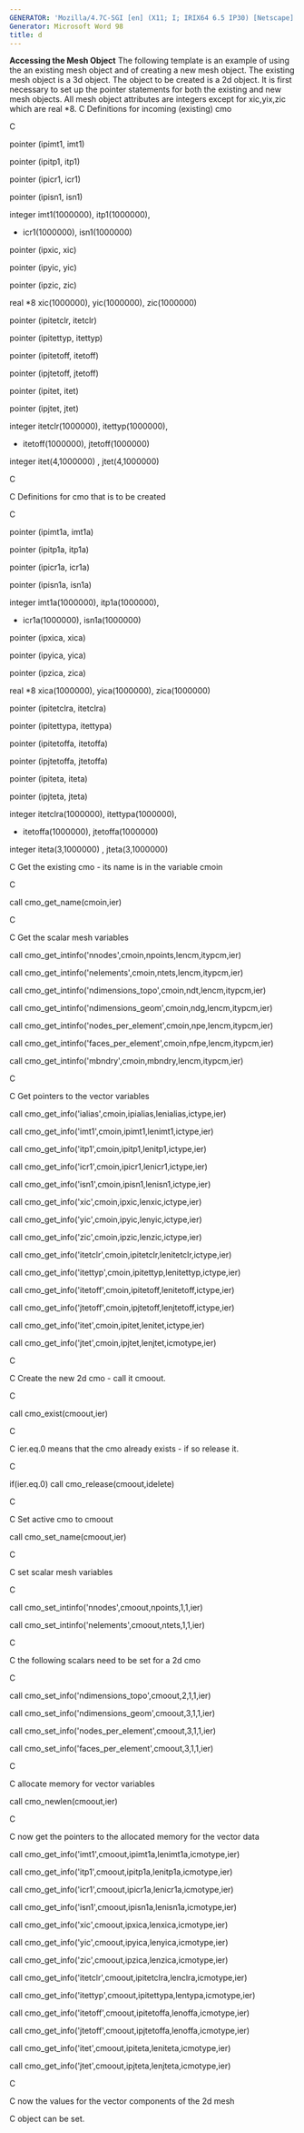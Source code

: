 ```yaml
---
GENERATOR: 'Mozilla/4.7C-SGI [en] (X11; I; IRIX64 6.5 IP30) [Netscape]'
Generator: Microsoft Word 98
title: d
---
```


**Accessing the Mesh Object**
The following template is an example of using the an existing mesh
object and of creating a new mesh object. The existing mesh object is a
3d object. The object to be created is a 2d object. It is first
necessary to set up the pointer statements for both the existing and new
mesh objects. All mesh object attributes are integers except for
xic,yix,zic which are real
*8.
C Definitions for incoming (existing) cmo

C

pointer (ipimt1, imt1)

pointer (ipitp1, itp1)

pointer (ipicr1, icr1)

pointer (ipisn1, isn1)

integer imt1(1000000), itp1(1000000),


* icr1(1000000), isn1(1000000)

pointer (ipxic, xic)

pointer (ipyic, yic)

pointer (ipzic, zic)

real
*8 xic(1000000), yic(1000000), zic(1000000)

pointer (ipitetclr, itetclr)

pointer (ipitettyp, itettyp)

pointer (ipitetoff, itetoff)

pointer (ipjtetoff, jtetoff)

pointer (ipitet, itet)

pointer (ipjtet, jtet)

integer itetclr(1000000), itettyp(1000000),


* itetoff(1000000), jtetoff(1000000)

integer itet(4,1000000) , jtet(4,1000000)

C

C Definitions for cmo that is to be created

C

pointer (ipimt1a, imt1a)

pointer (ipitp1a, itp1a)

pointer (ipicr1a, icr1a)

pointer (ipisn1a, isn1a)

integer imt1a(1000000), itp1a(1000000),


* icr1a(1000000), isn1a(1000000)

pointer (ipxica, xica)

pointer (ipyica, yica)

pointer (ipzica, zica)

real
*8 xica(1000000), yica(1000000), zica(1000000)

pointer (ipitetclra, itetclra)

pointer (ipitettypa, itettypa)

pointer (ipitetoffa, itetoffa)

pointer (ipjtetoffa, jtetoffa)

pointer (ipiteta, iteta)

pointer (ipjteta, jteta)

integer itetclra(1000000), itettypa(1000000),


* itetoffa(1000000), jtetoffa(1000000)

integer iteta(3,1000000) , jteta(3,1000000)

C Get the existing cmo - its name is in the variable cmoin

C

call cmo\_get\_name(cmoin,ier)

C

C Get the scalar mesh variables

call cmo\_get\_intinfo('nnodes',cmoin,npoints,lencm,itypcm,ier)

call cmo\_get\_intinfo('nelements',cmoin,ntets,lencm,itypcm,ier)

call cmo\_get\_intinfo('ndimensions\_topo',cmoin,ndt,lencm,itypcm,ier)

call cmo\_get\_intinfo('ndimensions\_geom',cmoin,ndg,lencm,itypcm,ier)

call
cmo\_get\_intinfo('nodes\_per\_element',cmoin,npe,lencm,itypcm,ier)

call
cmo\_get\_intinfo('faces\_per\_element',cmoin,nfpe,lencm,itypcm,ier)

call cmo\_get\_intinfo('mbndry',cmoin,mbndry,lencm,itypcm,ier)

C

C Get pointers to the vector variables

call cmo\_get\_info('ialias',cmoin,ipialias,lenialias,ictype,ier)

call cmo\_get\_info('imt1',cmoin,ipimt1,lenimt1,ictype,ier)

call cmo\_get\_info('itp1',cmoin,ipitp1,lenitp1,ictype,ier)

call cmo\_get\_info('icr1',cmoin,ipicr1,lenicr1,ictype,ier)

call cmo\_get\_info('isn1',cmoin,ipisn1,lenisn1,ictype,ier)

call cmo\_get\_info('xic',cmoin,ipxic,lenxic,ictype,ier)

call cmo\_get\_info('yic',cmoin,ipyic,lenyic,ictype,ier)

call cmo\_get\_info('zic',cmoin,ipzic,lenzic,ictype,ier)

call cmo\_get\_info('itetclr',cmoin,ipitetclr,lenitetclr,ictype,ier)

call cmo\_get\_info('itettyp',cmoin,ipitettyp,lenitettyp,ictype,ier)

call cmo\_get\_info('itetoff',cmoin,ipitetoff,lenitetoff,ictype,ier)

call cmo\_get\_info('jtetoff',cmoin,ipjtetoff,lenjtetoff,ictype,ier)

call cmo\_get\_info('itet',cmoin,ipitet,lenitet,ictype,ier)

call cmo\_get\_info('jtet',cmoin,ipjtet,lenjtet,icmotype,ier)

C

C Create the new 2d cmo - call it cmoout.

C

call cmo\_exist(cmoout,ier)

C

C ier.eq.0 means that the cmo already exists - if so release it.

C

if(ier.eq.0) call cmo\_release(cmoout,idelete)

C

C Set active cmo to cmoout

call cmo\_set\_name(cmoout,ier)

C

C set scalar mesh variables

C

call cmo\_set\_intinfo('nnodes',cmoout,npoints,1,1,ier)

call cmo\_set\_intinfo('nelements',cmoout,ntets,1,1,ier)

C

C the following scalars need to be set for a 2d cmo

C

call cmo\_set\_info('ndimensions\_topo',cmoout,2,1,1,ier)

call cmo\_set\_info('ndimensions\_geom',cmoout,3,1,1,ier)

call cmo\_set\_info('nodes\_per\_element',cmoout,3,1,1,ier)

call cmo\_set\_info('faces\_per\_element',cmoout,3,1,1,ier)

C

C allocate memory for vector variables

call cmo\_newlen(cmoout,ier)

C

C now get the pointers to the allocated memory for the vector data

call cmo\_get\_info('imt1',cmoout,ipimt1a,lenimt1a,icmotype,ier)

call cmo\_get\_info('itp1',cmoout,ipitp1a,lenitp1a,icmotype,ier)

call cmo\_get\_info('icr1',cmoout,ipicr1a,lenicr1a,icmotype,ier)

call cmo\_get\_info('isn1',cmoout,ipisn1a,lenisn1a,icmotype,ier)

call cmo\_get\_info('xic',cmoout,ipxica,lenxica,icmotype,ier)

call cmo\_get\_info('yic',cmoout,ipyica,lenyica,icmotype,ier)

call cmo\_get\_info('zic',cmoout,ipzica,lenzica,icmotype,ier)

call cmo\_get\_info('itetclr',cmoout,ipitetclra,lenclra,icmotype,ier)

call cmo\_get\_info('itettyp',cmoout,ipitettypa,lentypa,icmotype,ier)

call cmo\_get\_info('itetoff',cmoout,ipitetoffa,lenoffa,icmotype,ier)

call cmo\_get\_info('jtetoff',cmoout,ipjtetoffa,lenoffa,icmotype,ier)

call cmo\_get\_info('itet',cmoout,ipiteta,leniteta,icmotype,ier)

call cmo\_get\_info('jtet',cmoout,ipjteta,lenjteta,icmotype,ier)

C

C now the values for the vector components of the 2d mesh

C object can be set.
